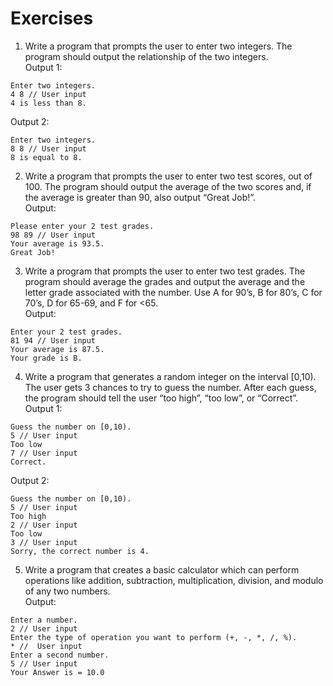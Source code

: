 # Exercises

 1. Write a program that prompts the user to enter two integers. The program should output the relationship of the two integers.  
Output 1:
```
Enter two integers.
4 8 // User input
4 is less than 8.
```
Output 2:
```
Enter two integers.
8 8 // User input
8 is equal to 8.
``` 
2. Write a program that prompts the user to enter two test scores, out of 100.  The program should output the average of the two scores and, if the average is greater than 90, also output “Great Job!”.  
Output:
```
Please enter your 2 test grades.
98 89 // User input             	
Your average is 93.5. 
Great Job!
```
3. Write a program that prompts the user to enter two test grades.  The program should average the grades and output the average and the letter grade associated with the number. Use A for 90’s, B for 80’s, C for 70’s, D for 65-69, and F for <65.  
Output:
```
Enter your 2 test grades.
81 94 // User input
Your average is 87.5.
Your grade is B.
```
4. Write a program that generates a random integer on the interval \[0,10\).  The user gets 3 chances to try to guess the number.  After each guess, the program should tell the user “too high”, “too low”, or “Correct”.  
Output 1:
```
Guess the number on [0,10).
5 // User input
Too low
7 // User input
Correct.
```
Output 2:
```
Guess the number on [0,10).
5 // User input
Too high
2 // User input
Too low
3 // User input
Sorry, the correct number is 4.
```
5. Write a program that creates a basic calculator which can perform operations like addition, subtraction, multiplication, division, and modulo of any two numbers.  
Output:
```
Enter a number.
2 // User input
Enter the type of operation you want to perform (+, -, *, /, %).
* //  User input
Enter a second number.
5 // User input
Your Answer is = 10.0
```